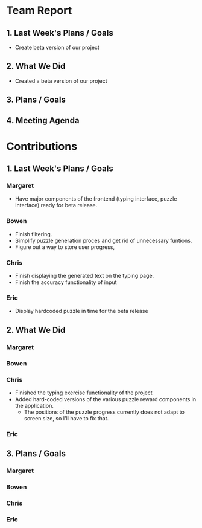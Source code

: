 # Team Report
## 1. Last Week's Plans / Goals
- Create beta version of our project
## 2. What We Did 
- Created a beta version of our project
## 3. Plans / Goals
## 4. Meeting Agenda
# Contributions  
## 1. Last Week's Plans / Goals
### Margaret
- Have major components of the frontend (typing interface, puzzle interface) ready for beta release. 
### Bowen
- Finish filtering.
- Simplify puzzle generation proces and get rid of unnecessary funtions.
- Figure out a way to store user progress,
### Chris
- Finish displaying the generated text on the typing page.
- Finish the accuracy functionality of input
### Eric  
- Display hardcoded puzzle in time for the beta release
## 2. What We Did  
### Margaret
### Bowen
### Chris
- Finished the typing exercise functionality of the project
- Added hard-coded versions of the various puzzle reward components in the application.
    - The positions of the puzzle progress currently does not adapt to screen size, so I'll have to fix that.
### Eric
## 3. Plans / Goals  
### Margaret
### Bowen
### Chris
### Eric